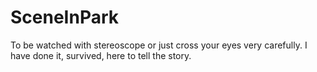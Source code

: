 # SceneInPark
To be watched with stereoscope or just cross your eyes very carefully. I have done it, survived, here to tell the story.
